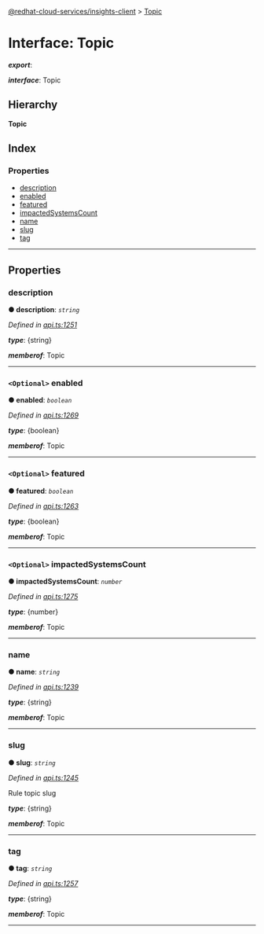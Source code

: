 [@redhat-cloud-services/insights-client](../README.md) > [Topic](../interfaces/topic.md)

# Interface: Topic

*__export__*: 

*__interface__*: Topic

## Hierarchy

**Topic**

## Index

### Properties

* [description](topic.md#description)
* [enabled](topic.md#enabled)
* [featured](topic.md#featured)
* [impactedSystemsCount](topic.md#impactedsystemscount)
* [name](topic.md#name)
* [slug](topic.md#slug)
* [tag](topic.md#tag)

---

## Properties

<a id="description"></a>

###  description

**● description**: *`string`*

*Defined in [api.ts:1251](https://github.com/RedHatInsights/javascript-clients/blob/master/packages/insights/api.ts#L1251)*

*__type__*: {string}

*__memberof__*: Topic

___
<a id="enabled"></a>

### `<Optional>` enabled

**● enabled**: *`boolean`*

*Defined in [api.ts:1269](https://github.com/RedHatInsights/javascript-clients/blob/master/packages/insights/api.ts#L1269)*

*__type__*: {boolean}

*__memberof__*: Topic

___
<a id="featured"></a>

### `<Optional>` featured

**● featured**: *`boolean`*

*Defined in [api.ts:1263](https://github.com/RedHatInsights/javascript-clients/blob/master/packages/insights/api.ts#L1263)*

*__type__*: {boolean}

*__memberof__*: Topic

___
<a id="impactedsystemscount"></a>

### `<Optional>` impactedSystemsCount

**● impactedSystemsCount**: *`number`*

*Defined in [api.ts:1275](https://github.com/RedHatInsights/javascript-clients/blob/master/packages/insights/api.ts#L1275)*

*__type__*: {number}

*__memberof__*: Topic

___
<a id="name"></a>

###  name

**● name**: *`string`*

*Defined in [api.ts:1239](https://github.com/RedHatInsights/javascript-clients/blob/master/packages/insights/api.ts#L1239)*

*__type__*: {string}

*__memberof__*: Topic

___
<a id="slug"></a>

###  slug

**● slug**: *`string`*

*Defined in [api.ts:1245](https://github.com/RedHatInsights/javascript-clients/blob/master/packages/insights/api.ts#L1245)*

Rule topic slug

*__type__*: {string}

*__memberof__*: Topic

___
<a id="tag"></a>

###  tag

**● tag**: *`string`*

*Defined in [api.ts:1257](https://github.com/RedHatInsights/javascript-clients/blob/master/packages/insights/api.ts#L1257)*

*__type__*: {string}

*__memberof__*: Topic

___

